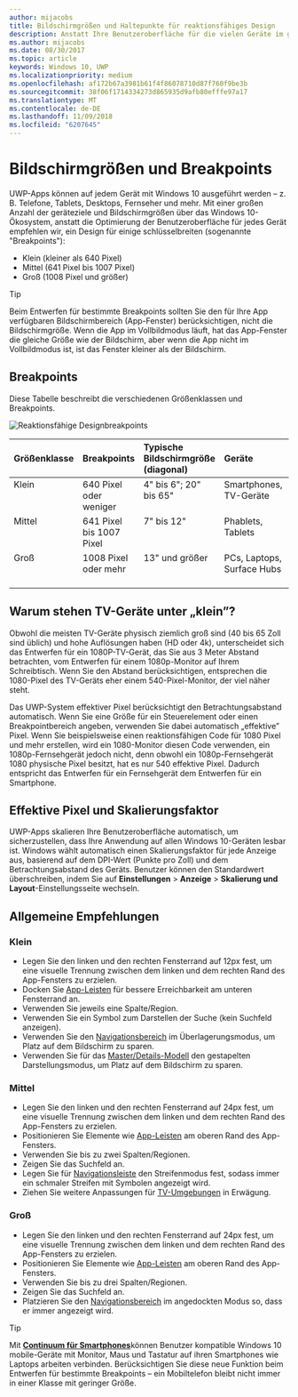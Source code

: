 ```yaml
---
author: mijacobs
title: Bildschirmgrößen und Haltepunkte für reaktionsfähiges Design
description: Anstatt Ihre Benutzeroberfläche für die vielen Geräte im gesamten Windows 10-Ökosystem zu optimieren, empfehlen wir, ein Design für einige Schlüsselbreiten (sogenannte Breakpoints) zu erstellen.
ms.author: mijacobs
ms.date: 08/30/2017
ms.topic: article
keywords: Windows 10, UWP
ms.localizationpriority: medium
ms.openlocfilehash: af172b67a3981b61f4f86078710d87f760f9be3b
ms.sourcegitcommit: 38f06f1714334273d865935d9afb80efffe97a17
ms.translationtype: MT
ms.contentlocale: de-DE
ms.lasthandoff: 11/09/2018
ms.locfileid: "6207645"
---
```

#  <a name="screen-sizes-and-breakpoints"></a>Bildschirmgrößen und Breakpoints

UWP-Apps können auf jedem Gerät mit Windows 10 ausgeführt werden – z. B. Telefone, Tablets, Desktops, Fernseher und mehr. Mit einer großen Anzahl der geräteziele und Bildschirmgrößen über das Windows 10-Ökosystem, anstatt die Optimierung der Benutzeroberfläche für jedes Gerät empfehlen wir, ein Design für einige schlüsselbreiten (sogenannte "Breakpoints"): 
- Klein (kleiner als 640 Pixel)
- Mittel (641 Pixel bis 1007 Pixel)
- Groß (1008 Pixel und größer)

> [!TIP]
> Beim Entwerfen für bestimmte Breakpoints sollten Sie den für Ihre App verfügbaren Bildschirmbereich (App-Fenster) berücksichtigen, nicht die Bildschirmgröße. Wenn die App im Vollbildmodus läuft, hat das App-Fenster die gleiche Größe wie der Bildschirm, aber wenn die App nicht im Vollbildmodus ist, ist das Fenster kleiner als der Bildschirm.

## <a name="breakpoints"></a>Breakpoints
Diese Tabelle beschreibt die verschiedenen Größenklassen und Breakpoints.

![Reaktionsfähige Designbreakpoints](images/breakpoints/size-classes.svg)

<table>
<thead>
<tr class="header">
<th align="left">Größenklasse</th>
<th align="left">Breakpoints</th>
<th align="left">Typische Bildschirmgröße (diagonal)</th>
<th align="left">Geräte</th>
<th align="left">Fenstergrößen</th>
</tr>
</thead>
<tbody>
<tr class="even">
<td style="vertical-align:top;">Klein</td>
<td style="vertical-align:top;">640 Pixel oder weniger</td>
<td style="vertical-align:top;">4&quot; bis 6&quot;; 20&quot; bis 65&quot;</td>
<td style="vertical-align:top;">Smartphones, TV-Geräte</td>
<td style="vertical-align:top;">320 x 569, 360 x 640, 480 x 854</td>
</tr>
<tr class="odd">
<td style="vertical-align:top;">Mittel</td>
<td style="vertical-align:top;">641 Pixel bis 1007 Pixel</td>
<td style="vertical-align:top;">7&quot; bis 12&quot;</td>
<td style="vertical-align:top;">Phablets, Tablets</td>
<td style="vertical-align:top;">960 x 540</td>
</tr>
<tr class="even">
<td style="vertical-align:top;">Groß</td>
<td style="vertical-align:top;">1008 Pixel oder mehr</td>
<td style="vertical-align:top;">13&quot; und größer</td>
<td style="vertical-align:top;">PCs, Laptops, Surface Hubs</td>
<td style="vertical-align:top;">1024 x 640, 1366 x 768, 1920 x 1080</td>
</tr>
</tbody>
</table>

## <a name="why-are-tvs-considered-small"></a>Warum stehen TV-Geräte unter „klein”? 

Obwohl die meisten TV-Geräte physisch ziemlich groß sind (40 bis 65 Zoll sind üblich) und hohe Auflösungen haben (HD oder 4k), unterscheidet sich das Entwerfen für ein 1080P-TV-Gerät, das Sie aus 3 Meter Abstand betrachten, vom Entwerfen für einem 1080p-Monitor auf Ihrem Schreibtisch. Wenn Sie den Abstand berücksichtigen, entsprechen die 1080-Pixel des TV-Geräts eher einem 540-Pixel-Monitor, der viel näher steht.

Das UWP-System effektiver Pixel berücksichtigt den Betrachtungsabstand automatisch. Wenn Sie eine Größe für ein Steuerelement oder einen Breakpointbereich angeben, verwenden Sie dabei automatisch „effektive” Pixel. Wenn Sie beispielsweise einen reaktionsfähigen Code für 1080 Pixel und mehr erstellen, wird ein 1080-Monitor diesen Code verwenden, ein 1080p-Fernsehgerät jedoch nicht, denn obwohl ein 1080p-Fernsehgerät 1080 physische Pixel besitzt, hat es nur 540 effektive Pixel. Dadurch entspricht das Entwerfen für ein Fernsehgerät dem Entwerfen für ein Smartphone.

## <a name="effective-pixels-and-scale-factor"></a>Effektive Pixel und Skalierungsfaktor

UWP-Apps skalieren Ihre Benutzeroberfläche automatisch, um sicherzustellen, dass Ihre Anwendung auf allen Windows 10-Geräten lesbar ist. Windows wählt automatisch einen Skalierungsfaktor für jede Anzeige aus, basierend auf dem DPI-Wert (Punkte pro Zoll) und dem Betrachtungsabstand des Geräts. Benutzer können den Standardwert überschreiben, indem Sie auf **Einstellungen** > **Anzeige** > **Skalierung und Layout**-Einstellungsseite wechseln. 


## <a name="general-recommendations"></a>Allgemeine Empfehlungen

### <a name="small"></a>Klein
- Legen Sie den linken und den rechten Fensterrand auf 12px fest, um eine visuelle Trennung zwischen dem linken und dem rechten Rand des App-Fensters zu erzielen.
- Docken Sie [App-Leisten](../controls-and-patterns/app-bars.md) für bessere Erreichbarkeit am unteren Fensterrand an.
- Verwenden Sie jeweils eine Spalte/Region.
- Verwenden Sie ein Symbol zum Darstellen der Suche (kein Suchfeld anzeigen).
- Verwenden Sie den [Navigationsbereich](../controls-and-patterns/navigationview.md) im Überlagerungsmodus, um Platz auf dem Bildschirm zu sparen.
- Verwenden Sie für das [Master/Details-Modell](../controls-and-patterns/master-details.md) den gestapelten Darstellungsmodus, um Platz auf dem Bildschirm zu sparen.

### <a name="medium"></a>Mittel
- Legen Sie den linken und den rechten Fensterrand auf 24px fest, um eine visuelle Trennung zwischen dem linken und dem rechten Rand des App-Fensters zu erzielen.
- Positionieren Sie Elemente wie [App-Leisten](../controls-and-patterns/app-bars.md) am oberen Rand des App-Fensters.
- Verwenden Sie bis zu zwei Spalten/Regionen.
- Zeigen Sie das Suchfeld an.
- Legen Sie für [Navigationsleiste](../controls-and-patterns/navigationview.md) den Streifenmodus fest, sodass immer ein schmaler Streifen mit Symbolen angezeigt wird.
- Ziehen Sie weitere Anpassungen für [TV-Umgebungen](http://go.microsoft.com/fwlink/?LinkId=760736) in Erwägung.

### <a name="large"></a>Groß
- Legen Sie den linken und den rechten Fensterrand auf 24px fest, um eine visuelle Trennung zwischen dem linken und dem rechten Rand des App-Fensters zu erzielen.
- Positionieren Sie Elemente wie [App-Leisten](../controls-and-patterns/app-bars.md) am oberen Rand des App-Fensters.
- Verwenden Sie bis zu drei Spalten/Regionen.
- Zeigen Sie das Suchfeld an.
- Platzieren Sie den [Navigationsbereich](../controls-and-patterns/navigationview.md) im angedockten Modus so, dass er immer angezeigt wird.

>[!TIP] 
> Mit [**Continuum für Smartphones**](http://go.microsoft.com/fwlink/p/?LinkID=699431)können Benutzer kompatible Windows 10 mobile-Geräte mit Monitor, Maus und Tastatur auf ihren Smartphones wie Laptops arbeiten verbinden. Berücksichtigen Sie diese neue Funktion beim Entwerfen für bestimmte Breakpoints – ein Mobiltelefon bleibt nicht immer in einer Klasse mit geringer Größe.


